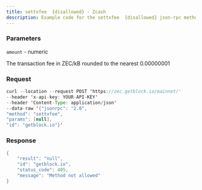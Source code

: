 ```yaml
---
title: settxfee  {disallowed} - Zcash
description: Example code for the settxfee  {disallowed} json-rpc method. Сomplete guide on how to use settxfee  {disallowed} json-rpc in GetBlock.io Web3 documentation.
---
```


### Parameters


`amount` - numeric

The transaction fee in ZEC/kB rounded to the nearest 0.00000001

### Request

``` java
curl --location --request POST 'https://zec.getblock.io/mainnet/' 
--header 'x-api-key: YOUR-API-KEY' 
--header 'Content-Type: application/json' 
--data-raw '{"jsonrpc": "2.0",
"method": "settxfee",
"params": [null],
"id": "getblock.io"}'
```

###  Response

``` java
{
    "result": "null",
    "id": "getblock.io",
    "status_code": 405,
    "message": "Method not allowed"
}
```

